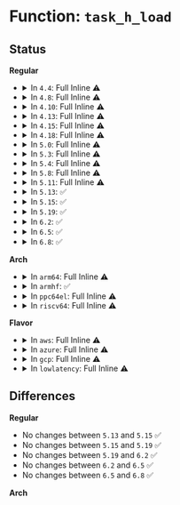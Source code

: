 # Function: <code>task_h_load</code>

## Status
<b>Regular</b>
<ul>
<li>
<details>
<summary>In <code>4.4</code>: Full Inline ⚠️</summary>

**Collision:** Unique Static

**Inline:** Full

**Transformation:** False

**Instances:**

```
In kernel/sched/fair.c (ffffffff810b5818)
Location: kernel/sched/fair.c:5974
Inline: True
Inline callers:
  - kernel/sched/fair.c:task_numa_find_cpu
  - kernel/sched/fair.c:task_numa_find_cpu
  - kernel/sched/fair.c:load_balance
```
</details>
</li>
<li>
<details>
<summary>In <code>4.8</code>: Full Inline ⚠️</summary>

**Collision:** Unique Static

**Inline:** Full

**Transformation:** False

**Instances:**

```
In kernel/sched/fair.c (ffffffff810c0d25)
Location: kernel/sched/fair.c:6435
Inline: True
Inline callers:
  - kernel/sched/fair.c:load_balance
  - kernel/sched/fair.c:task_numa_find_cpu
  - kernel/sched/fair.c:task_numa_find_cpu
```
</details>
</li>
<li>
<details>
<summary>In <code>4.10</code>: Full Inline ⚠️</summary>

**Collision:** Unique Static

**Inline:** Full

**Transformation:** False

**Instances:**

```
In kernel/sched/fair.c (ffffffff810c6d0e)
Location: kernel/sched/fair.c:6980
Inline: True
Inline callers:
  - kernel/sched/fair.c:load_balance
  - kernel/sched/fair.c:task_numa_find_cpu
  - kernel/sched/fair.c:task_numa_find_cpu
```
</details>
</li>
<li>
<details>
<summary>In <code>4.13</code>: Full Inline ⚠️</summary>

**Collision:** Unique Static

**Inline:** Full

**Transformation:** False

**Instances:**

```
In kernel/sched/fair.c (ffffffff810c0905)
Location: kernel/sched/fair.c:6976
Inline: True
Inline callers:
  - kernel/sched/fair.c:load_balance
  - kernel/sched/fair.c:select_task_rq_fair
  - kernel/sched/fair.c:select_task_rq_fair
  - kernel/sched/fair.c:task_numa_find_cpu
  - kernel/sched/fair.c:task_numa_find_cpu
```
</details>
</li>
<li>
<details>
<summary>In <code>4.15</code>: Full Inline ⚠️</summary>

**Collision:** Unique Static

**Inline:** Full

**Transformation:** False

**Instances:**

```
In kernel/sched/fair.c (ffffffff810c800a)
Location: kernel/sched/fair.c:7423
Inline: True
Inline callers:
  - kernel/sched/fair.c:load_balance
  - kernel/sched/fair.c:select_task_rq_fair
  - kernel/sched/fair.c:select_task_rq_fair
  - kernel/sched/fair.c:task_numa_find_cpu
  - kernel/sched/fair.c:task_numa_find_cpu
```
</details>
</li>
<li>
<details>
<summary>In <code>4.18</code>: Full Inline ⚠️</summary>

**Collision:** Unique Static

**Inline:** Full

**Transformation:** False

**Instances:**

```
In kernel/sched/fair.c (ffffffff810cffec)
Location: kernel/sched/fair.c:7732
Inline: True
Inline callers:
  - kernel/sched/fair.c:load_balance
  - kernel/sched/fair.c:select_task_rq_fair
  - kernel/sched/fair.c:select_task_rq_fair
  - kernel/sched/fair.c:task_numa_find_cpu
  - kernel/sched/fair.c:task_numa_find_cpu
```
</details>
</li>
<li>
<details>
<summary>In <code>5.0</code>: Full Inline ⚠️</summary>

**Collision:** Unique Static

**Inline:** Full

**Transformation:** False

**Instances:**

```
In kernel/sched/fair.c (ffffffff810d78a1)
Location: kernel/sched/fair.c:7739
Inline: True
Inline callers:
  - kernel/sched/fair.c:task_tick_fair
  - kernel/sched/fair.c:load_balance
  - kernel/sched/fair.c:pick_next_task_fair
  - kernel/sched/fair.c:select_task_rq_fair
  - kernel/sched/fair.c:select_task_rq_fair
  - kernel/sched/fair.c:task_numa_find_cpu
  - kernel/sched/fair.c:task_numa_find_cpu
  - kernel/sched/fair.c:task_numa_find_cpu
```
</details>
</li>
<li>
<details>
<summary>In <code>5.3</code>: Full Inline ⚠️</summary>

**Collision:** Unique Static

**Inline:** Full

**Transformation:** False

**Instances:**

```
In kernel/sched/fair.c (ffffffff810dc9f3)
Location: kernel/sched/fair.c:7667
Inline: True
Inline callers:
  - kernel/sched/fair.c:task_tick_fair
  - kernel/sched/fair.c:load_balance
  - kernel/sched/fair.c:pick_next_task_fair
  - kernel/sched/fair.c:select_task_rq_fair
  - kernel/sched/fair.c:select_task_rq_fair
  - kernel/sched/fair.c:task_numa_find_cpu
  - kernel/sched/fair.c:task_numa_find_cpu
  - kernel/sched/fair.c:task_numa_find_cpu
```
</details>
</li>
<li>
<details>
<summary>In <code>5.4</code>: Full Inline ⚠️</summary>

**Collision:** Unique Static

**Inline:** Full

**Transformation:** False

**Instances:**

```
In kernel/sched/fair.c (ffffffff810e6e24)
Location: kernel/sched/fair.c:7641
Inline: True
Inline callers:
  - kernel/sched/fair.c:task_tick_fair
  - kernel/sched/fair.c:load_balance
  - kernel/sched/fair.c:pick_next_task_fair
  - kernel/sched/fair.c:select_task_rq_fair
  - kernel/sched/fair.c:select_task_rq_fair
  - kernel/sched/fair.c:task_numa_find_cpu
  - kernel/sched/fair.c:task_numa_find_cpu
  - kernel/sched/fair.c:task_numa_find_cpu
```
</details>
</li>
<li>
<details>
<summary>In <code>5.8</code>: Full Inline ⚠️</summary>

**Collision:** Unique Static

**Inline:** Full

**Transformation:** False

**Instances:**

```
In kernel/sched/fair.c (ffffffff810eec4b)
Location: kernel/sched/fair.c:7946
Inline: True
Inline callers:
  - kernel/sched/fair.c:task_tick_fair
  - kernel/sched/fair.c:update_sg_wakeup_stats
  - kernel/sched/fair.c:detach_tasks
  - kernel/sched/fair.c:pick_next_task_fair
  - kernel/sched/fair.c:wake_affine_weight
  - kernel/sched/fair.c:wake_affine_weight
  - kernel/sched/fair.c:task_numa_find_cpu
  - kernel/sched/fair.c:task_numa_compare
  - kernel/sched/fair.c:task_numa_compare
```
</details>
</li>
<li>
<details>
<summary>In <code>5.11</code>: Full Inline ⚠️</summary>

**Collision:** Unique Static

**Inline:** Full

**Transformation:** False

**Instances:**

```
In kernel/sched/fair.c (ffffffff810eca97)
Location: kernel/sched/fair.c:8022
Inline: True
Inline callers:
  - kernel/sched/fair.c:task_tick_fair
  - kernel/sched/fair.c:update_sg_wakeup_stats
  - kernel/sched/fair.c:detach_tasks
  - kernel/sched/fair.c:pick_next_task_fair
  - kernel/sched/fair.c:wake_affine_weight
  - kernel/sched/fair.c:wake_affine_weight
  - kernel/sched/fair.c:task_numa_find_cpu
  - kernel/sched/fair.c:task_numa_compare
  - kernel/sched/fair.c:task_numa_compare
```
</details>
</li>
<li>
<details>
<summary>In <code>5.13</code>: ✅</summary>

```c
long unsigned int task_h_load(struct task_struct *p);
```

**Collision:** Unique Static

**Inline:** No

**Transformation:** False

**Instances:**

```
In kernel/sched/fair.c (ffffffff810e84b0)
Location: kernel/sched/fair.c:8133
Inline: False
Direct callers:
  - kernel/sched/fair.c:task_tick_fair
  - kernel/sched/fair.c:update_sg_wakeup_stats
  - kernel/sched/fair.c:detach_tasks
  - kernel/sched/fair.c:pick_next_task_fair
  - kernel/sched/fair.c:wake_affine
  - kernel/sched/fair.c:wake_affine
  - kernel/sched/fair.c:task_numa_find_cpu
  - kernel/sched/fair.c:task_numa_compare
  - kernel/sched/fair.c:task_numa_compare
```
**Symbols:**

```
ffffffff810e84b0-ffffffff810e85c0: task_h_load (STB_LOCAL)
```
</details>
</li>
<li>
<details>
<summary>In <code>5.15</code>: ✅</summary>

```c
long unsigned int task_h_load(struct task_struct *p);
```

**Collision:** Unique Static

**Inline:** No

**Transformation:** False

**Instances:**

```
In kernel/sched/fair.c (ffffffff810ffb80)
Location: kernel/sched/fair.c:8271
Inline: False
Direct callers:
  - kernel/sched/fair.c:task_tick_fair
  - kernel/sched/fair.c:update_sg_wakeup_stats
  - kernel/sched/fair.c:detach_tasks
  - kernel/sched/fair.c:pick_next_task_fair
  - kernel/sched/fair.c:wake_affine
  - kernel/sched/fair.c:wake_affine
  - kernel/sched/fair.c:task_numa_find_cpu
  - kernel/sched/fair.c:task_numa_compare
  - kernel/sched/fair.c:task_numa_compare
```
**Symbols:**

```
ffffffff810ffb80-ffffffff810ffc90: task_h_load (STB_LOCAL)
```
</details>
</li>
<li>
<details>
<summary>In <code>5.19</code>: ✅</summary>

```c
long unsigned int task_h_load(struct task_struct *p);
```

**Collision:** Unique Static

**Inline:** No

**Transformation:** False

**Instances:**

```
In kernel/sched/fair.c (ffffffff8111ad30)
Location: kernel/sched/fair.c:8245
Inline: False
Direct callers:
  - kernel/sched/fair.c:task_tick_fair
  - kernel/sched/fair.c:update_sg_wakeup_stats
  - kernel/sched/fair.c:detach_tasks
  - kernel/sched/fair.c:pick_next_task_fair
  - kernel/sched/fair.c:wake_affine
  - kernel/sched/fair.c:wake_affine
  - kernel/sched/fair.c:task_numa_find_cpu
  - kernel/sched/fair.c:task_numa_compare
  - kernel/sched/fair.c:task_numa_compare
```
**Symbols:**

```
ffffffff8111ad30-ffffffff8111ae4c: task_h_load (STB_LOCAL)
```
</details>
</li>
<li>
<details>
<summary>In <code>6.2</code>: ✅</summary>

```c
long unsigned int task_h_load(struct task_struct *p);
```

**Collision:** Unique Static

**Inline:** No

**Transformation:** False

**Instances:**

```
In kernel/sched/fair.c (ffffffff811427b0)
Location: kernel/sched/fair.c:8702
Inline: False
Direct callers:
  - kernel/sched/fair.c:task_tick_fair
  - kernel/sched/fair.c:update_sg_wakeup_stats
  - kernel/sched/fair.c:detach_tasks
  - kernel/sched/fair.c:pick_next_task_fair
  - kernel/sched/fair.c:wake_affine
  - kernel/sched/fair.c:wake_affine
  - kernel/sched/fair.c:task_numa_find_cpu
  - kernel/sched/fair.c:task_numa_compare
  - kernel/sched/fair.c:task_numa_compare
```
**Symbols:**

```
ffffffff811427b0-ffffffff811428cc: task_h_load (STB_LOCAL)
```
</details>
</li>
<li>
<details>
<summary>In <code>6.5</code>: ✅</summary>

```c
long unsigned int task_h_load(struct task_struct *p);
```

**Collision:** Unique Static

**Inline:** No

**Transformation:** False

**Instances:**

```
In kernel/sched/fair.c (ffffffff81152780)
Location: kernel/sched/fair.c:9060
Inline: False
Direct callers:
  - kernel/sched/fair.c:task_tick_fair
  - kernel/sched/fair.c:update_sg_wakeup_stats
  - kernel/sched/fair.c:detach_tasks
  - kernel/sched/fair.c:pick_next_task_fair
  - kernel/sched/fair.c:wake_affine
  - kernel/sched/fair.c:wake_affine
  - kernel/sched/fair.c:task_numa_find_cpu
  - kernel/sched/fair.c:task_numa_compare
  - kernel/sched/fair.c:task_numa_compare
```
**Symbols:**

```
ffffffff81152780-ffffffff8115289c: task_h_load (STB_LOCAL)
```
</details>
</li>
<li>
<details>
<summary>In <code>6.8</code>: ✅</summary>

```c
long unsigned int task_h_load(struct task_struct *p);
```

**Collision:** Unique Static

**Inline:** No

**Transformation:** False

**Instances:**

```
In kernel/sched/fair.c (ffffffff8115e630)
Location: kernel/sched/fair.c:9383
Inline: False
Direct callers:
  - kernel/sched/fair.c:task_tick_fair
  - kernel/sched/fair.c:update_sg_wakeup_stats
  - kernel/sched/fair.c:detach_tasks
  - kernel/sched/fair.c:pick_next_task_fair
  - kernel/sched/fair.c:wake_affine
  - kernel/sched/fair.c:wake_affine
  - kernel/sched/fair.c:task_numa_find_cpu
  - kernel/sched/fair.c:task_numa_compare
  - kernel/sched/fair.c:task_numa_compare
```
**Symbols:**

```
ffffffff8115e630-ffffffff8115e752: task_h_load (STB_LOCAL)
```
</details>
</li>
</ul>
<b>Arch</b>
<ul>
<li>
<details>
<summary>In <code>arm64</code>: Full Inline ⚠️</summary>

**Collision:** Unique Static

**Inline:** Full

**Transformation:** False

**Instances:**

```
In kernel/sched/fair.c (ffff800010146d3c)
Location: kernel/sched/fair.c:7641
Inline: True
Inline callers:
  - kernel/sched/fair.c:task_tick_fair
  - kernel/sched/fair.c:load_balance
  - kernel/sched/fair.c:pick_next_task_fair
  - kernel/sched/fair.c:select_task_rq_fair
  - kernel/sched/fair.c:select_task_rq_fair
  - kernel/sched/fair.c:task_numa_find_cpu
  - kernel/sched/fair.c:task_numa_find_cpu
  - kernel/sched/fair.c:task_numa_find_cpu
```
</details>
</li>
<li>
<details>
<summary>In <code>armhf</code>: ✅</summary>

```c
long unsigned int task_h_load(struct task_struct *p);
```

**Collision:** Unique Static

**Inline:** No

**Transformation:** False

**Instances:**

```
In kernel/sched/fair.c (c0395e10)
Location: kernel/sched/fair.c:7641
Inline: False
Direct callers:
  - kernel/sched/fair.c:task_tick_fair
  - kernel/sched/fair.c:load_balance
  - kernel/sched/fair.c:pick_next_task_fair
  - kernel/sched/fair.c:select_task_rq_fair
  - kernel/sched/fair.c:select_task_rq_fair
```
**Symbols:**

```
c0395e10-c0395f50: task_h_load (STB_LOCAL)
```
</details>
</li>
<li>
<details>
<summary>In <code>ppc64el</code>: Full Inline ⚠️</summary>

**Collision:** Unique Static

**Inline:** Full

**Transformation:** False

**Instances:**

```
In kernel/sched/fair.c (c000000000198140)
Location: kernel/sched/fair.c:7641
Inline: True
Inline callers:
  - kernel/sched/fair.c:task_tick_fair
  - kernel/sched/fair.c:load_balance
  - kernel/sched/fair.c:pick_next_task_fair
  - kernel/sched/fair.c:select_task_rq_fair
  - kernel/sched/fair.c:select_task_rq_fair
  - kernel/sched/fair.c:task_numa_find_cpu
  - kernel/sched/fair.c:task_numa_find_cpu
  - kernel/sched/fair.c:task_numa_find_cpu
```
</details>
</li>
<li>
<details>
<summary>In <code>riscv64</code>: Full Inline ⚠️</summary>

**Collision:** Unique Static

**Inline:** Full

**Transformation:** False

**Instances:**

```
In kernel/sched/fair.c (ffffffe0000f1e9e)
Location: kernel/sched/fair.c:7641
Inline: True
Inline callers:
  - kernel/sched/fair.c:task_tick_fair
  - kernel/sched/fair.c:load_balance
  - kernel/sched/fair.c:pick_next_task_fair
  - kernel/sched/fair.c:select_task_rq_fair
  - kernel/sched/fair.c:select_task_rq_fair
```
</details>
</li>
</ul>
<b>Flavor</b>
<ul>
<li>
<details>
<summary>In <code>aws</code>: Full Inline ⚠️</summary>

**Collision:** Unique Static

**Inline:** Full

**Transformation:** False

**Instances:**

```
In kernel/sched/fair.c (ffffffff810e0fd4)
Location: kernel/sched/fair.c:7641
Inline: True
Inline callers:
  - kernel/sched/fair.c:task_tick_fair
  - kernel/sched/fair.c:load_balance
  - kernel/sched/fair.c:pick_next_task_fair
  - kernel/sched/fair.c:select_task_rq_fair
  - kernel/sched/fair.c:select_task_rq_fair
  - kernel/sched/fair.c:task_numa_find_cpu
  - kernel/sched/fair.c:task_numa_find_cpu
  - kernel/sched/fair.c:task_numa_find_cpu
```
</details>
</li>
<li>
<details>
<summary>In <code>azure</code>: Full Inline ⚠️</summary>

**Collision:** Unique Static

**Inline:** Full

**Transformation:** False

**Instances:**

```
In kernel/sched/fair.c (ffffffff810d00b4)
Location: kernel/sched/fair.c:7641
Inline: True
Inline callers:
  - kernel/sched/fair.c:task_tick_fair
  - kernel/sched/fair.c:load_balance
  - kernel/sched/fair.c:pick_next_task_fair
  - kernel/sched/fair.c:select_task_rq_fair
  - kernel/sched/fair.c:select_task_rq_fair
  - kernel/sched/fair.c:task_numa_find_cpu
  - kernel/sched/fair.c:task_numa_find_cpu
  - kernel/sched/fair.c:task_numa_find_cpu
```
</details>
</li>
<li>
<details>
<summary>In <code>gcp</code>: Full Inline ⚠️</summary>

**Collision:** Unique Static

**Inline:** Full

**Transformation:** False

**Instances:**

```
In kernel/sched/fair.c (ffffffff810dd354)
Location: kernel/sched/fair.c:7641
Inline: True
Inline callers:
  - kernel/sched/fair.c:task_tick_fair
  - kernel/sched/fair.c:load_balance
  - kernel/sched/fair.c:pick_next_task_fair
  - kernel/sched/fair.c:select_task_rq_fair
  - kernel/sched/fair.c:select_task_rq_fair
  - kernel/sched/fair.c:task_numa_find_cpu
  - kernel/sched/fair.c:task_numa_find_cpu
  - kernel/sched/fair.c:task_numa_find_cpu
```
</details>
</li>
<li>
<details>
<summary>In <code>lowlatency</code>: Full Inline ⚠️</summary>

**Collision:** Unique Static

**Inline:** Full

**Transformation:** False

**Instances:**

```
In kernel/sched/fair.c (ffffffff810e90da)
Location: kernel/sched/fair.c:7641
Inline: True
Inline callers:
  - kernel/sched/fair.c:task_tick_fair
  - kernel/sched/fair.c:load_balance
  - kernel/sched/fair.c:pick_next_task_fair
  - kernel/sched/fair.c:select_task_rq_fair
  - kernel/sched/fair.c:select_task_rq_fair
  - kernel/sched/fair.c:task_numa_find_cpu
  - kernel/sched/fair.c:task_numa_find_cpu
  - kernel/sched/fair.c:task_numa_find_cpu
```
</details>
</li>
</ul>

## Differences
<b>Regular</b>
<ul>
<li>
No changes between <code>5.13</code> and <code>5.15</code> ✅
</li>
<li>
No changes between <code>5.15</code> and <code>5.19</code> ✅
</li>
<li>
No changes between <code>5.19</code> and <code>6.2</code> ✅
</li>
<li>
No changes between <code>6.2</code> and <code>6.5</code> ✅
</li>
<li>
No changes between <code>6.5</code> and <code>6.8</code> ✅
</li>
</ul>
<b>Arch</b>
<ul>
</ul>
